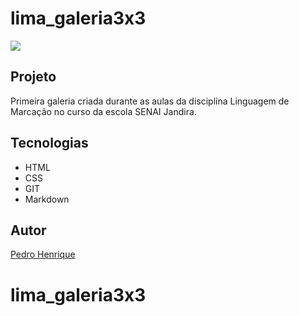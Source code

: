# lima_galeria3x3

 ![](./preview.png)

## Projeto

Primeira galeria criada durante as aulas da disciplina Linguagem de Marcação no curso da escola SENAI Jandira.

## Tecnologias
* HTML
* CSS
* GIT
* Markdown

## Autor
[Pedro Henrique]()
# lima_galeria3x3
